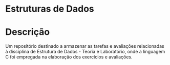 # Estruturas de Dados
# Descrição
Um repositório destinado a armazenar as tarefas e avaliações relacionadas à disciplina de Estrutura de Dados - Teoria e Laboratório, onde a linguagem C foi empregada na elaboração dos exercícios e avaliações.
